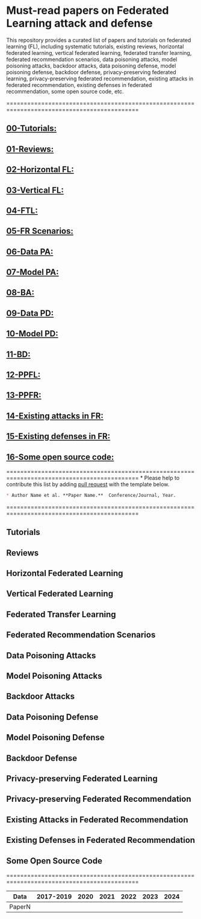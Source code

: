 # Must-read papers on Federated Learning attack and defense  
This repository provides a curated list of papers and tutorials on federated learning (FL), including systematic tutorials, existing reviews, horizontal federated learning, vertical federated learning, federated transfer learning, federated recommendation scenarios, data poisoning attacks, model poisoning attacks, backdoor attacks, data poisoning defense, model poisoning defense, backdoor defense, privacy-preserving federated learning, privacy-preserving federated recommendation, existing attacks in federated recommendation, existing defenses in federated recommendation, some open source code, etc.  

============================================================================================
## [00-Tutorials:](#Tutorials)
## [01-Reviews:](#Reviews)
## [02-Horizontal FL:](#Horizontal-Federated-Learning)
## [03-Vertical FL:](#Vertical-Federated-Learning)
## [04-FTL:](#Federated-Transfer-Learning)
## [05-FR Scenarios:](#Federated-Recommendation-Scenarios)
## [06-Data PA:](#Data-Poisoning-Attacks)
## [07-Model PA:](#Model-Poisoning-Attacks)
## [08-BA:](#Backdoor-Attacks)
## [09-Data PD:](#Data-Poisoning-Defense)
## [10-Model PD:](#Model-Poisoning-Defense)
## [11-BD:](#Backdoor-Defense)
## [12-PPFL:](#Privacy\-preserving-Federated-Learning)
## [13-PPFR:](#privacy\-preserving-Federated-Recommendation)
## [14-Existing attacks in FR:](#Existing-Attacks-in-Federated-Recommendation)
## [15-Existing defenses in FR:](#Existing-Defenses-in-Federated-Recommendation)
## [16-Some open source code:](#Some-Open-Source-Code)

============================================================================================
\* Please help to contribute this list by adding [pull request](https://github.com/CPZXJ/FLpaper/pulls) with the template below.
```markdown
* Author Name et al. **Paper Name.**  Conference/Journal, Year.
```
============================================================================================

## Tutorials
## Reviews
## Horizontal Federated Learning
## Vertical Federated Learning
## Federated Transfer Learning
## Federated Recommendation Scenarios
## Data Poisoning Attacks
## Model Poisoning Attacks
## Backdoor Attacks
## Data Poisoning Defense
## Model Poisoning Defense
## Backdoor Defense
## Privacy-preserving Federated Learning
## Privacy-preserving Federated Recommendation
## Existing Attacks in Federated Recommendation
## Existing Defenses in Federated Recommendation
## Some Open Source Code

============================================================================================

| Data      | 2017-2019 | 2020 | 2021 | 2022 | 2023 | 2024 |
|-----------|-----------|------|------|------|------|------|
| PaperN    |           |      |      |      |      |      |



